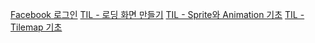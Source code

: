 [Facebook 로그인](Facebook%20로그인.md)
[TIL - 로딩 화면 만들기](TIL%20-%20로딩%20화면%20만들기.md)
[TIL - Sprite와 Animation 기초](TIL%20-%20Sprite와%20Animation%20기초.md)
[TIL - Tilemap 기초](TIL%20-%20Tilemap%20기초.md)